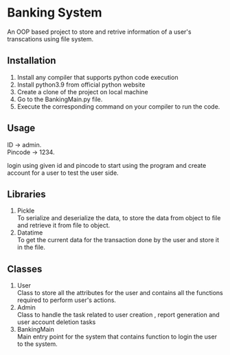 # Banking System
An OOP based project to store and retrive information of a user's transcations using file system.

## Installation
1. Install any compiler that supports python code execution
2. Install python3.9 from official python website
3. Create a clone of the project on local machine
4. Go to the BankingMain.py file.
5. Execute the corresponding command on your compiler to run the code.

## Usage 
ID -> admin.  
Pincode -> 1234.  

login using given id and pincode to start using the program and create account for a user to test the user side.  

## Libraries
1. Pickle   
To serialize and deserialize the data, to store the data from object to file and retrieve it from file to object.
2. Datatime    
To get the current data for the transaction done by the user and store it in the file.

## Classes
1. User   
Class to store all the attributes for the user and contains all the functions required to perform user's actions.   
2. Admin     
Class to handle the task related to user creation , report generation and user account deletion tasks
3. BankingMain    
Main entry point for the system that contains function to login the user to the system. 

##
